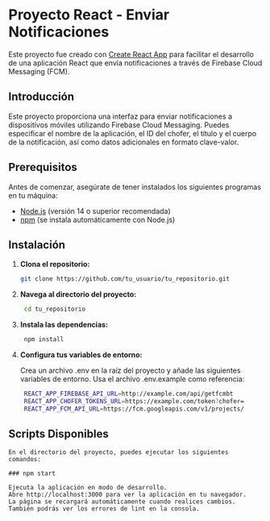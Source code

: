 # Proyecto React - Enviar Notificaciones

Este proyecto fue creado con [Create React App](https://github.com/facebook/create-react-app) para facilitar el desarrollo de una aplicación React que envía notificaciones a través de Firebase Cloud Messaging (FCM).

## Introducción

Este proyecto proporciona una interfaz para enviar notificaciones a dispositivos móviles utilizando Firebase Cloud Messaging. Puedes especificar el nombre de la aplicación, el ID del chofer, el título y el cuerpo de la notificación, así como datos adicionales en formato clave-valor.

## Prerequisitos

Antes de comenzar, asegúrate de tener instalados los siguientes programas en tu máquina:

- [Node.js](https://nodejs.org/) (versión 14 o superior recomendada)
- [npm](https://www.npmjs.com/) (se instala automáticamente con Node.js)

## Instalación

1. **Clona el repositorio:**

   ```bash
   git clone https://github.com/tu_usuario/tu_repositorio.git

2. **Navega al directorio del proyecto:**

   ```bash
    cd tu_repositorio

3. **Instala las dependencias:**

   ```bash
    npm install

4. **Configura tus variables de entorno:**

    Crea un archivo .env en la raíz del proyecto y añade las siguientes variables de entorno. Usa el archivo .env.example como referencia:

   ```bash
    REACT_APP_FIREBASE_API_URL=http://example.com/api/getfcmbt
    REACT_APP_CHOFER_TOKENS_URL=https://example.com/token?chofer=
    REACT_APP_FCM_API_URL=https://fcm.googleapis.com/v1/projects/

## Scripts Disponibles

    En el directorio del proyecto, puedes ejecutar los siguientes comandos:

    ### npm start

    Ejecuta la aplicación en modo de desarrollo.
    Abre http://localhost:3000 para ver la aplicación en tu navegador.
    La página se recargará automáticamente cuando realices cambios. También podrás ver los errores de lint en la consola.


